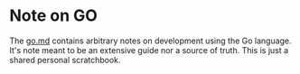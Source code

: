 # Note on GO

The [go.md][1] contains arbitrary notes on development using the Go language. It's
note meant to be an extensive guide nor a source of truth. This is just a shared
personal scratchbook.

[1]: ./go.md
